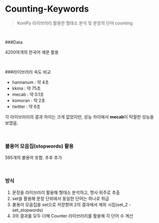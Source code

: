 # Counting-Keywords

> KonlPy 라이브러리 활용한 형태소 분석 및 문장의 단어 counting

</br>

###Data

4200여개의 한국어 예문 활용

</br>

###라이브러리 속도 비교

* hannanum : 약 4초
* kkma : 약 75초
* mecab : 약 0.1초
* komoran : 약 2초
* twitter : 약 6초

각 라이브러리의 결과 차이는 크게 없었지만, 성능 차이에서 **mecab**이 탁월한 성능을 보였음.

</br>

### 불용어 모음집(stopwords) 활용

595개의 불용어 포함. 추후 추가

</br>

### 방식

1. 문장을 라이브러리 활용해 형태소 분석하고, 명사 위주로 추출
2. set을 활용해 문장 단위에서 동일한 단어는 하나로 취급
3. 불용어 모음집을 set으로 저장항여 2의 결과에서 제외 시킴(set_2 - set_stopwords)
4. 3의 결과를 모두 더해 Counter 라이브러리를 활용해 각 단어 수 계산